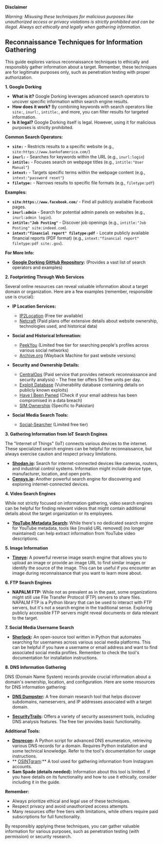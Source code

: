 **Disclaimer**

*Warning: Misusing these techniques for malicious purposes like unauthorized access or privacy violations is strictly prohibited and can be illegal.*
*Always act ethically and legally when gathering information.*

## Reconnaissance Techniques for Information Gathering

This guide explores various reconnaissance techniques to ethically and responsibly gather information about a target. Remember, these techniques are for legitimate purposes only, such as penetration testing with proper authorization.

**1. Google Dorking**

* **What is it?** Google Dorking leverages advanced search operators to uncover specific information within search engine results.
* **How does it work?** By combining keywords with search operators like `site:`, `inurl:`, `intitle:`, and more, you can filter results for targeted information.
* **Is it legal?** Google Dorking itself is legal. However, using it for malicious purposes is strictly prohibited.

**Common Search Operators:**

* **`site:`** - Restricts results to a specific website (e.g., `site:https://www.bankofamerica.com/`)
* **`inurl:`** - Searches for keywords within the URL (e.g., `inurl:login`)
* **`intitle:`** - Focuses search on webpage titles (e.g., `intitle:"User Manual"`)
* **`intext:`** - Targets specific terms within the webpage content (e.g., `intext:"password reset"`)
* **`filetype:`** - Narrows results to specific file formats (e.g., `filetype:pdf`)

**Examples:**

* **`site:https://www.facebook.com/`** - Find all publicly available Facebook pages.
* **`inurl:admin`** - Search for potential admin panels on websites (e.g., `inurl:admin login`).
* **`intitle:"Job Posting"`** - Discover job openings (e.g., `intitle:"Job Posting" site:indeed.com`).
* **`intext:"financial report" filetype:pdf`** - Locate publicly available financial reports (PDF format) (e.g., `intext:"financial report" filetype:pdf site:.gov`).

**For More Info:**

* **[Google Dorking GitHub Repository](https://github.com/techgaun/github-dorks):** (Provides a vast list of search operators and examples)

**2. Footprinting Through Web Services**

Several online resources can reveal valuable information about a target domain or organization. Here are a few examples (remember, responsible use is crucial):

* **IP Location Services:**
    * [IP2Location](https://www.ip2location.com/) (Free tier available)
    * [Netcraft](https://www.netcraft.com/) (Paid plans offer extensive details about website ownership, technologies used, and historical data)
* **Social and Historical Information:**
    * [PeekYou](https://peekyou.com/) (Limited free tier for searching people's profiles across various social networks)
    * [Archive.org](https://archive.org/web/) (Wayback Machine for past website versions)

* **Security and Ownership Details:**
    * [CentralOps](https://centralops.net/co/) (Paid service that provides network reconnaissance and security analysis) - The free tier offers 50 free units per day.
    * [Exploit Database](https://www.exploit-db.com/) (Vulnerability database containing details on publicly known exploits)
    * [Have I Been Pwned](https://haveibeenpwned.com/) (Check if your email address has been compromised in a data breach)
    * [SIM Ownership](https://www.simownership.com/) (Specific to Pakistan)

* **Social Media Search Tools:**
    * [Social-Searcher](https://www.social-searcher.com/) (Limited free tier)

**3. Gathering Information from IoT Search Engines**

The "Internet of Things" (IoT) connects various devices to the internet. These specialized search engines can be helpful for reconnaissance, but always exercise caution and respect privacy limitations.

* **[Shodan.io](https://www.shodan.io/):** Search for internet-connected devices like cameras, routers, and industrial control systems. Information might include device type, manufacturer, location, and open ports.
* **[Censys.io](https://search.censys.io/):** Another powerful search engine for discovering and exploring internet-connected devices.


**4. Video Search Engines**

While not strictly focused on information gathering, video search engines can be helpful for finding relevant videos that might contain additional details about the target organization or its employees. 

* **[YouTube Metadata Search](https://mattw.io/youtube-metadata):** While there's no dedicated search engine for YouTube metadata, tools like [invalid URL removed] (no longer maintained) can help extract information from YouTube video descriptions.

**5. Image Information**

* **[Tineye](https://tineye.com/):** A powerful reverse image search engine that allows you to upload an image or provide an image URL to find similar images or identify the source of the image. This can be useful if you encounter an image during reconnaissance that you want to learn more about. 

**6. FTP Search Engines**

* **NAPALM FTP:** While not as prevalent as in the past, some organizations might still use File Transfer Protocol (FTP) servers to share files. NAPALM FTP is a Python library that can be used to interact with FTP servers, but it's not a search engine in the traditional sense. Exploring publicly accessible FTP servers might reveal documents or data relevant to the target.


**7. Social Media Username Search**

* **[Sherlock](https://github.com/omarkdev/sherlock-project-sherlock):** An open-source tool written in Python that automates searching for usernames across various social media platforms. This can be helpful if you have a username or email address and want to find associated social media profiles. Remember to check the tool's documentation for installation instructions.

**8. DNS Information Gathering**

DNS (Domain Name System) records provide crucial information about a domain's ownership, location, and configuration. Here are some resources for DNS information gathering:

* **[DNS Dumpster](https://dnsdumpster.com/):** A free domain research tool that helps discover subdomains, nameservers, and IP addresses associated with a target domain.
  
* **[SecurityTrails](https://securitytrails.com/):** Offers a variety of security assessment tools, including DNS analysis features. The free tier provides basic functionality.  

**Additional Tools:**

* **[Dnsrecon](https://github.com/darkoperator/dnsrecon):** A Python script for advanced DNS enumeration, retrieving various DNS records for a domain. Requires Python installation and some technical knowledge. Refer to the tool's documentation for usage instructions.
* ** [OSINTgram](https://github.com/Datalux/Osintgram):** A tool used for gathering information from Instagram accounts. 
* **Sam Spade (details needed):** Information about this tool is limited. If you have details on its functionality and how to use it ethically, consider including it in the guide.


**Remember:**

* Always prioritize ethical and legal use of these techniques.
* Respect privacy and avoid unauthorized access attempts.
* Many resources offer free tiers with limitations, while others require paid subscriptions for full functionality.

By responsibly applying these techniques, you can gather valuable information for various purposes, such as penetration testing (with permission) or security research.